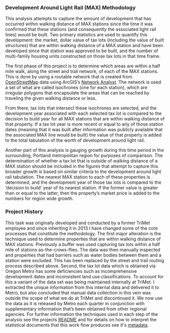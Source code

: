 ### Development Around Light Rail (MAX) Methodology

This analysis attempts to capture the amount of development that has occurred within walking distance of MAX stations since the time it was confirmed that these stations (and consequently the associated light rail lines) would be built.  Two primary statistics are used to quantify this development: the market, dollar value of tax lots (including the value of built structures) that are within walking distance of a MAX station and have been developed since that station was approved to be built, and the number of multi-family housing units constructed on those tax lots in that time frame.

The first phase of this project is to determine which areas are within a half mile walk, along the street and trail network, of each of the MAX stations.  This is done by using a routable network that is created from [OpenStreetMap](http://www.osm.org) data using ArcGIS’s [Network Analyst](http://www.esri.com/software/arcgis/extensions/networkanalyst).  The network is used a set of what are called isochrones (one for each station), which are irregular polygons that encapsulate the areas that can be reached by traveling the given walking distance or less.

From there, tax lots that intersect these isochrones are selected, and the development year associated with each selected tax lot is compared to the decision to build year for all MAX stations that are within walking distance of that property.  If a tax lot year is more recent or equal to any of those station dates (meaning that it was built after information was publicly available that the associated MAX line would be built) the value of that property is added to the total tabulation of the worth of development around light rail.

Another part of this analysis is gauging growth during this time period in the surrounding, Portland metropolitan region for purposes of comparison.  The determination of whether a tax lot that is outside of walking distance of a MAX station should be included in the figures that attempt to capture this broader growth is based on similar criteria to the development around light rail tabulation.  The nearest MAX station to each of these properties is determined, and the development year of those tax lots is compared to the ‘decision to build’ year of its nearest station.   If the former value is greater than or equal to the latter, then the property’s market price is added to the numbers for region wide growth.

### Project History

This task was originally developed and conducted by a former TriMet employee and since inheriting it in 2013 I have changed some of the core processes that constitute the methodology.  The first major alteration is the technique used to determine properties that are within walking distance of MAX stations.  Previously a buffer was used capturing tax lots within a half mile of stations as-the-crows-flies.  The data was then manually inspected and properties that had barriers such as water bodies between them and a station were excluded.  This has been replaced by the street and trail routing process described above.  Second, the tax lot data which is obtained via Oregon Metro has some deficiencies such as incomprehensive development dates and inconsistent land use classifications.  To account for this a variant of the data set was being maintained internally at TriMet.  I extracted the unique information from this internal data and delivered it to Metro, but also concluded that manual data collection in this vein was outside the scope of what we do at TriMet and discontinued it.  We now use the data as it is released by Metro each quarter in conjunction with supplementary information that’s been obtained from other regional agencies.  For further information the techniques used in each step of the analysis see the projects [README](https://github.com/grant-humphries/dev-near-light-rail/blob/master/README.md) and for details on how to interpret the statistical documents that this work flow produces see it's [metadata](https://github.com/grant-humphries/dev-near-light-rail/blob/master/documentation/METADATA.md).
